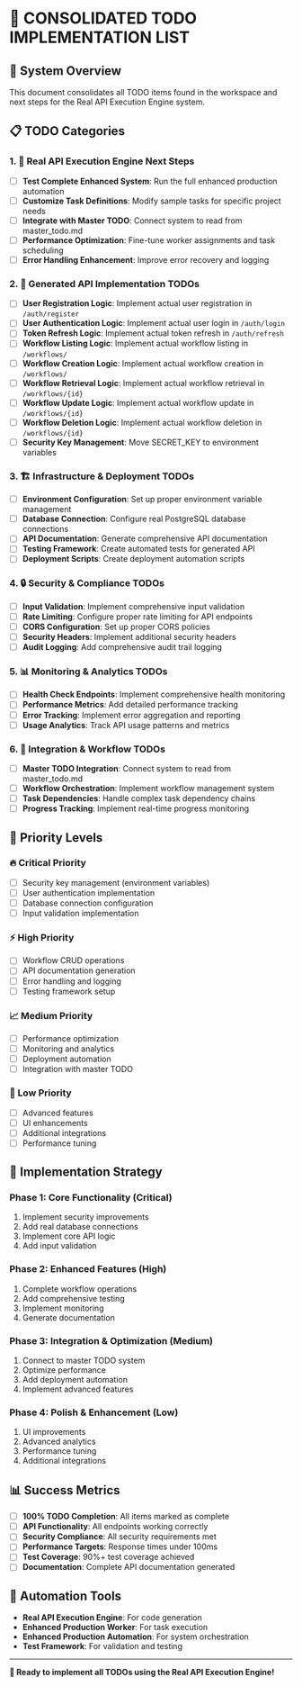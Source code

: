 # 🚀 **CONSOLIDATED TODO IMPLEMENTATION LIST**

## **🎯 System Overview**
This document consolidates all TODO items found in the workspace and next steps for the Real API Execution Engine system.

## **📋 TODO Categories**

### **1. 🚀 Real API Execution Engine Next Steps**
- [ ] **Test Complete Enhanced System**: Run the full enhanced production automation
- [ ] **Customize Task Definitions**: Modify sample tasks for specific project needs
- [ ] **Integrate with Master TODO**: Connect system to read from master_todo.md
- [ ] **Performance Optimization**: Fine-tune worker assignments and task scheduling
- [ ] **Error Handling Enhancement**: Improve error recovery and logging

### **2. 🔧 Generated API Implementation TODOs**
- [ ] **User Registration Logic**: Implement actual user registration in `/auth/register`
- [ ] **User Authentication Logic**: Implement actual user login in `/auth/login`
- [ ] **Token Refresh Logic**: Implement actual token refresh in `/auth/refresh`
- [ ] **Workflow Listing Logic**: Implement actual workflow listing in `/workflows/`
- [ ] **Workflow Creation Logic**: Implement actual workflow creation in `/workflows/`
- [ ] **Workflow Retrieval Logic**: Implement actual workflow retrieval in `/workflows/{id}`
- [ ] **Workflow Update Logic**: Implement actual workflow update in `/workflows/{id}`
- [ ] **Workflow Deletion Logic**: Implement actual workflow deletion in `/workflows/{id}`
- [ ] **Security Key Management**: Move SECRET_KEY to environment variables

### **3. 🏗️ Infrastructure & Deployment TODOs**
- [ ] **Environment Configuration**: Set up proper environment variable management
- [ ] **Database Connection**: Configure real PostgreSQL database connections
- [ ] **API Documentation**: Generate comprehensive API documentation
- [ ] **Testing Framework**: Create automated tests for generated API
- [ ] **Deployment Scripts**: Create deployment automation scripts

### **4. 🔒 Security & Compliance TODOs**
- [ ] **Input Validation**: Implement comprehensive input validation
- [ ] **Rate Limiting**: Configure proper rate limiting for API endpoints
- [ ] **CORS Configuration**: Set up proper CORS policies
- [ ] **Security Headers**: Implement additional security headers
- [ ] **Audit Logging**: Add comprehensive audit trail logging

### **5. 📊 Monitoring & Analytics TODOs**
- [ ] **Health Check Endpoints**: Implement comprehensive health monitoring
- [ ] **Performance Metrics**: Add detailed performance tracking
- [ ] **Error Tracking**: Implement error aggregation and reporting
- [ ] **Usage Analytics**: Track API usage patterns and metrics

### **6. 🔄 Integration & Workflow TODOs**
- [ ] **Master TODO Integration**: Connect system to read from master_todo.md
- [ ] **Workflow Orchestration**: Implement workflow management system
- [ ] **Task Dependencies**: Handle complex task dependency chains
- [ ] **Progress Tracking**: Implement real-time progress monitoring

## **🎯 Priority Levels**

### **🔥 Critical Priority**
- [ ] Security key management (environment variables)
- [ ] User authentication implementation
- [ ] Database connection configuration
- [ ] Input validation implementation

### **⚡ High Priority**
- [ ] Workflow CRUD operations
- [ ] API documentation generation
- [ ] Error handling and logging
- [ ] Testing framework setup

### **📈 Medium Priority**
- [ ] Performance optimization
- [ ] Monitoring and analytics
- [ ] Deployment automation
- [ ] Integration with master TODO

### **🔧 Low Priority**
- [ ] Advanced features
- [ ] UI enhancements
- [ ] Additional integrations
- [ ] Performance tuning

## **🚀 Implementation Strategy**

### **Phase 1: Core Functionality (Critical)**
1. Implement security improvements
2. Add real database connections
3. Implement core API logic
4. Add input validation

### **Phase 2: Enhanced Features (High)**
1. Complete workflow operations
2. Add comprehensive testing
3. Implement monitoring
4. Generate documentation

### **Phase 3: Integration & Optimization (Medium)**
1. Connect to master TODO system
2. Optimize performance
3. Add deployment automation
4. Implement advanced features

### **Phase 4: Polish & Enhancement (Low)**
1. UI improvements
2. Advanced analytics
3. Performance tuning
4. Additional integrations

## **📊 Success Metrics**

- [ ] **100% TODO Completion**: All items marked as complete
- [ ] **API Functionality**: All endpoints working correctly
- [ ] **Security Compliance**: All security requirements met
- [ ] **Performance Targets**: Response times under 100ms
- [ ] **Test Coverage**: 90%+ test coverage achieved
- [ ] **Documentation**: Complete API documentation generated

## **🔧 Automation Tools**

- **Real API Execution Engine**: For code generation
- **Enhanced Production Worker**: For task execution
- **Enhanced Production Automation**: For system orchestration
- **Test Framework**: For validation and testing

---

**🎯 Ready to implement all TODOs using the Real API Execution Engine!**
